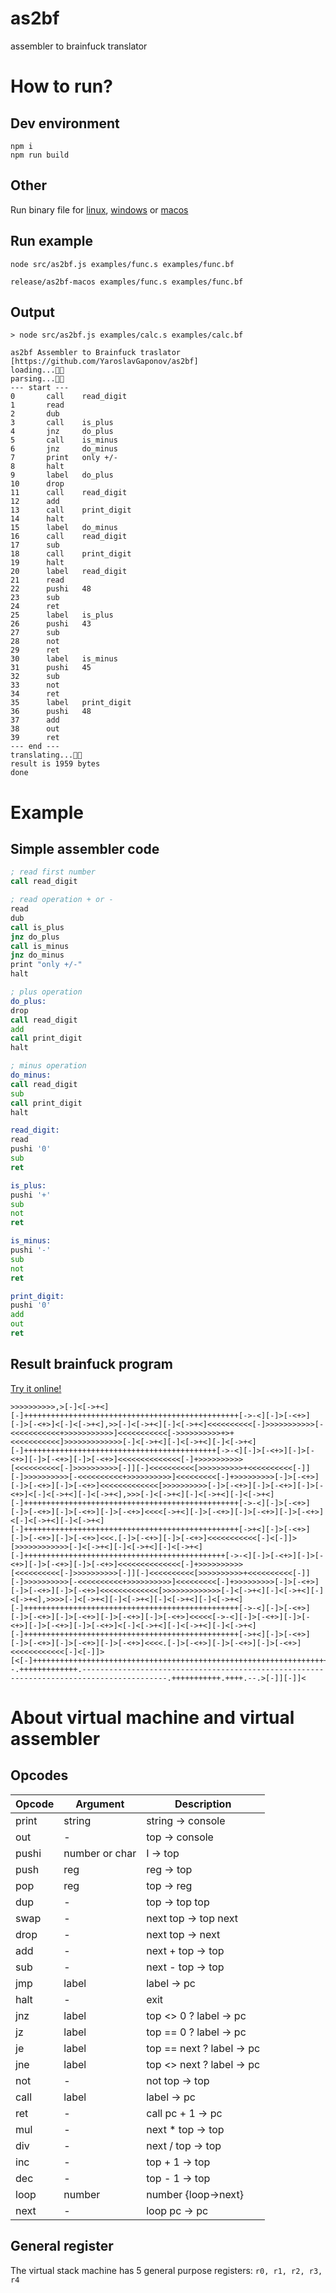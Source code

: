 as2bf
===========
assembler to brainfuck translator

# How to run?

## Dev environment

```shell
npm i
npm run build
```

## Other 

Run binary file for [linux](release/as2bf-linux), [windows](release/as2bf-win.exe) or [macos](release/as2bf-macos)


## Run example

```shell
node src/as2bf.js examples/func.s examples/func.bf
```
```shell
release/as2bf-macos examples/func.s examples/func.bf
```

## Output 

```output
> node src/as2bf.js examples/calc.s examples/calc.bf

as2bf Assembler to Brainfuck traslator [https://github.com/YaroslavGaponov/as2bf]
loading...👍🏻
parsing...👍🏻
--- start ---
0       call    read_digit
1       read
2       dub
3       call    is_plus
4       jnz     do_plus
5       call    is_minus
6       jnz     do_minus
7       print   only +/-
8       halt
9       label   do_plus
10      drop
11      call    read_digit
12      add
13      call    print_digit
14      halt
15      label   do_minus
16      call    read_digit
17      sub
18      call    print_digit
19      halt
20      label   read_digit
21      read
22      pushi   48
23      sub
24      ret
25      label   is_plus
26      pushi   43
27      sub
28      not
29      ret
30      label   is_minus
31      pushi   45
32      sub
33      not
34      ret
35      label   print_digit
36      pushi   48
37      add
38      out
39      ret
--- end ---
translating...👍🏻
result is 1959 bytes
done
```

# Example

##  Simple assembler code

```asm
; read first number
call read_digit

; read operation + or -
read
dub
call is_plus
jnz do_plus
call is_minus
jnz do_minus
print "only +/-"
halt

; plus operation
do_plus:
drop
call read_digit
add
call print_digit
halt

; minus operation
do_minus:
call read_digit
sub
call print_digit
halt

read_digit:
read
pushi '0'
sub
ret

is_plus:
pushi '+'
sub
not
ret

is_minus:
pushi '-'
sub
not
ret

print_digit:
pushi '0'
add
out
ret
```

## Result brainfuck program

[Try it online!](https://tio.run/##5VPLCgIxDPygNjl4E0J/pPSggiCCB8Hvr@m6ttmlSx9aL84p2zCZyWOP98Pldn6crt6bCG0sOLJgFDmOVCOYCBORy5AyIqJUV5ulyBxRRGAlMD9BiYRghBIRiqslyFJ54d6Ot5vNDmCBoCRcbfTOH5O7lBVdLjhuxctOzOXlG3xbU8vKjVd/eQGdW4hSrf773JW1iLAw@ZcHx5lRx/zv51wcp66a@K/ueNVQ4@5GmFdtt4P1a0rHTx3WPgQCAuDqaRSkDs5S@P5tHHm/h51/Ag "brainfuck – Try It Online")


```brainfuck
>>>>>>>>>>,>[-]<[->+<][-]++++++++++++++++++++++++++++++++++++++++++++++++[->-<][-]>[-<+>][-]>[-<+>]<[-]<[->+<],>>[-]<[->+<][-]<[->+<]<<<<<<<<<<[-]>>>>>>>>>>>[-<<<<<<<<<<<+>>>>>>>>>>>]<<<<<<<<<<<[->>>>>>>>>>+>+<<<<<<<<<<<]>>>>>>>>>>>>>[-]<[->+<][-]<[->+<][-]<[->+<][-]+++++++++++++++++++++++++++++++++++++++++++[->-<][-]>[-<+>][-]>[-<+>][-]>[-<+>][-]>[-<+>]<<<<<<<<<<<<<<[-]+>>>>>>>>>>[<<<<<<<<<<[-]>>>>>>>>>>[-]][-]<<<<<<<<<<[>>>>>>>>>>+<<<<<<<<<<[-]][-]>>>>>>>>>>[-<<<<<<<<<<+>>>>>>>>>>]<<<<<<<<<[-]+>>>>>>>>>[-]>[-<+>][-]>[-<+>][-]>[-<+>]<<<<<<<<<<<<<[>>>>>>>>>>[-]>[-<+>][-]>[-<+>][-]>[-<+>]<[-]<[->+<][-]<[->+<],>>>[-]<[->+<][-]<[->+<][-]<[->+<][-]++++++++++++++++++++++++++++++++++++++++++++++++[->-<][-]>[-<+>][-]>[-<+>][-]>[-<+>][-]>[-<+>]<<<<[->+<][-]>[-<+>][-]>[-<+>][-]>[-<+>]<[-]<[->+<][-]<[->+<][-]++++++++++++++++++++++++++++++++++++++++++++++++[->+<][-]>[-<+>][-]>[-<+>][-]>[-<+>]<<<.[-]>[-<+>][-]>[-<+>]<<<<<<<<<<<[-]<[-]]>[>>>>>>>>>>>>[-]<[->+<][-]<[->+<][-]<[->+<][-]+++++++++++++++++++++++++++++++++++++++++++++[->-<][-]>[-<+>][-]>[-<+>][-]>[-<+>][-]>[-<+>]<<<<<<<<<<<<<<[-]+>>>>>>>>>>[<<<<<<<<<<[-]>>>>>>>>>>[-]][-]<<<<<<<<<<[>>>>>>>>>>+<<<<<<<<<<[-]][-]>>>>>>>>>>[-<<<<<<<<<<+>>>>>>>>>>]<<<<<<<<<[-]+>>>>>>>>>[-]>[-<+>][-]>[-<+>][-]>[-<+>]<<<<<<<<<<<<<[>>>>>>>>>>>>>[-]<[->+<][-]<[->+<][-]<[->+<],>>>>[-]<[->+<][-]<[->+<][-]<[->+<][-]<[->+<][-]++++++++++++++++++++++++++++++++++++++++++++++++[->-<][-]>[-<+>][-]>[-<+>][-]>[-<+>][-]>[-<+>][-]>[-<+>]<<<<<[->-<][-]>[-<+>][-]>[-<+>][-]>[-<+>][-]>[-<+>]<[-]<[->+<][-]<[->+<][-]<[->+<][-]++++++++++++++++++++++++++++++++++++++++++++++++[->+<][-]>[-<+>][-]>[-<+>][-]>[-<+>][-]>[-<+>]<<<<.[-]>[-<+>][-]>[-<+>][-]>[-<+>]<<<<<<<<<<<<[-]<[-]]>[<[-]+++++++++++++++++++++++++++++++++++++++++++++++++++++++++++++++++++++++++++++++++++++++++++++++++++++++++++++++.-.--.+++++++++++++.-----------------------------------------------------------------------------------------.+++++++++++.++++.--.>[-]][-]]<
```


# About virtual machine and virtual assembler

## Opcodes


| Opcode 	 | Argument 	 | Description               |
|--------	 |----------	 |-------------------------- |
| print  	 | string    	 | string → console          |
| out    	 | -         	 | top → console	         |
| pushi      | number or char| I → top                   |
| push       | reg           | reg → top                 |
| pop        | reg           | top → reg                 |
| dup        | -             | top → top top             |
| swap       | -             | next top → top next       |
| drop       | -             | next top → next           |
| add        | -             | next + top → top          |
| sub        | -             | next - top → top          |
| jmp        | label         | label → pc                |
| halt       | -             | exit                      | 
| jnz        | label         | top <> 0 ? label → pc     |
| jz         | label         | top == 0 ? label → pc     |
| je         | label         | top == next ? label → pc  |
| jne        | label         | top <> next ? label → pc  |
| not        | -             | not top → top             |
| call       | label         | label → pc                |
| ret        | -             | call pc + 1 → pc          |
| mul        | -             | next * top → top          |
| div        | -             | next / top → top          |
| inc        | -             | top + 1 → top             |
| dec        | -             | top - 1 → top             |
| loop       | number        | number {loop->next}       |
| next       | -             | loop pc -> pc             |

## General register

The virtual stack machine has 5 general purpose registers: `r0, r1, r2, r3, r4`


